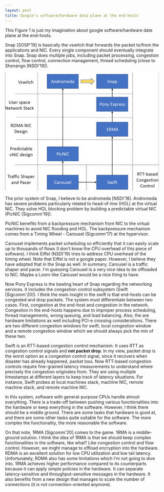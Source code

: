 ```yaml
---
layout: post
title: Google's software/hardware data plane at the end-hosts
---
```




This Figure 1 is just my imagination about google software/hardware date plane at
the end-hosts.

Snap [SOSP'19] is basically the vswitch that forwards the packet to/from the
applications and NIC. Every single component should eventually integrate into
Snap.  Snap does multiple jobs, including packet processing, congestion
control, flow control, connection management, thread scheduling (close to
Shenango [NSDI'19]).

![Figure 1](/images/posts/figure1.png)

The prior system of Snap, I believe to be andromeda [NSDI'18]. Andromeda has
severe problems particularly related to head-of-line (HOL) at the virtual NIC.
They solve HOL blocking problem by building a predictable virtual NIC (PicNIC
[Sigcomm'19]).

PicNIC benefits from a backpressure mechanism from NIC to the virtual machines
to avoid NIC flooding and HOL. The backpressure mechanism comes from a Timing
Wheel - Carousel (Sigcomm'17) at the hypervisor.

Carousel implements packet scheduling so efficiently that it can easily scale
up to thousands of flows (I don't know the CPU overhead of this piece of
software). I think Eiffel (NSDI'19) tries to address CPU overhead of the timing
wheel. Note that Eiffel is not a google paper. However, I believe they have
adopted that in the Snap as well. In summary, Carousel is a traffic shaper and
pacer. I'm guessing Carousel is a very nice idea to be offloaded to NIC. Maybe
a Loom-like Carousel would be a nice thing to have.

Now Pony Express is the beating heart of Snap regarding the networking
services. It includes the congestion control subsystem (Swift [Sigcomm'20]). I
think the main insight in the swift is that end-hosts can be congested and drop
packets. The system must differentiate between two cases. First, congestion at
the end-host and congestion in the network. Congestion in the end-hosts happens
due to improper process scheduling, thread managements, wrong queuing, and load
balancing. Also, the are hardware limitations as well including PCI-e crossing
considerations. There are two different congestion windows for swift, local
congestion window and a remote congestion window which we should always pick
the min of these two.

Swift is an RTT-based congestion control mechanism. It uses RTT as congestion
control signals and **not packet drop**. In my view, packet drop is the worst
option as a congestion control signal, since it recovers when disaster has
already happened, packet loss. Now RTT-based congestion controls require
fine-grained latency measurements to understand where precisely the congestion
originates from. They are using multiple timestamps at different layers to keep
track of latency situations. For instance, Swift probes at local machines
stack, machine NIC, remote machine stack, and remote machine NIC.

In this system, software with general-purpose CPUs handle almost everything.
There is a trade-off between pushing various functionalities into the hardware
or keep everything in the software. However, I think there should be a middle
ground. There are some tasks that hardware is good at, and there are some other
tasks quite suitable for the software. The more complex the functionality, the
more reasonable the software.

On that note, 1RMA [Sigcomm'20] comes to the game. 1RMA is a middle-ground
solution. I think the idea of 1RMA is that we should keep complex
functionalities in the software, like what? Like congestion control and flow
control. However, we might manage to offload encryption into the hardware. RDMA
is an excellent solution for low CPU utilization and low tail latency.
Unfortunately, RDMA also has some limitations which I'm not going to dive into.
1RMA achieves higher performance compared to its counterparts because it can
apply simple policies in the hardware. It can separate latency-sensitive and
throughput-sensitive messages in the hardware. It also benefits from a new
design that manages to scale the number of connections (it is not
connection-oriented anymore).












